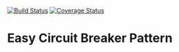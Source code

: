 [![Build Status](https://travis-ci.org/ottopecz/easy-circuit-breaker.svg?branch=master)](https://travis-ci.org/ottopecz/easy-circuit-breaker)
[![Coverage Status](https://coveralls.io/repos/github/ottopecz/easy-circuit-breaker/badge.svg?branch=master)](https://coveralls.io/github/ottopecz/easy-circuit-breaker?branch=master)

# Easy Circuit Breaker Pattern
